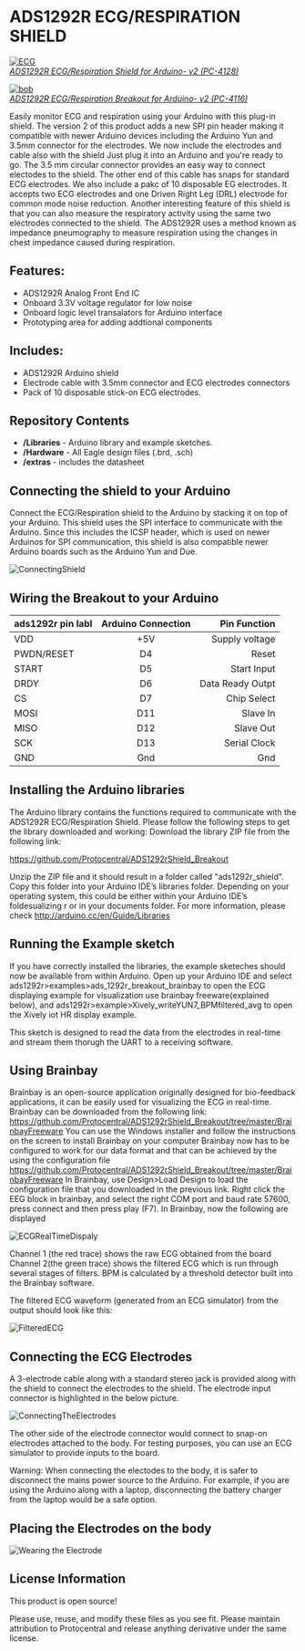 ADS1292R ECG/RESPIRATION SHIELD 
================================

[![ECG](https://www.protocentral.com/3059-tm_thickbox_default/ads1292r-ecgrespiration-shield-v2.jpg)  
*ADS1292R ECG/Respiration Shield for Arduino- v2 (PC-4128)*](https://www.protocentral.com/arduino-shields/818-ads1292r-ecgrespiration-shield-v2.html)

[![bob](https://www.protocentral.com/2729-tm_thickbox_default/ads1292r-ecgrespiration-breakout-board.jpg)  
*ADS1292R ECG/Respiration Breakout for Arduino- v2 (PC-4116)*](https://www.protocentral.com/biomedical/783-ads1292r-ecgrespiration-breakout-board.html?search_query=ads12&results=3)

Easily monitor ECG and respiration using your Arduino with this plug-in shield. The version 2 of this product adds a new SPI pin header making it compatible with newer Arduino devices including the Arduino Yun and 3.5mm connector for the electrodes. 
We now include the electrodes and cable also with the shield
Just plug it into an Arduino and you're ready to go. The 3.5 mm circular connector provides an easy way to connect electodes to the shield. The other end of this cable has snaps for standard ECG electrodes. We also include a pakc of 10 disposable EG electrodes. It accepts two ECG electrodes and one Driven Right Leg (DRL) electrode for common mode noise reduction. 
Another interesting feature of this shield is that you can also measure the respiratory activity using the same two electrodes connected to the shield. The ADS1292R uses a method known as impedance pneumography to measure respiration using the changes in chest impedance caused during respiration. 


Features:
----------
* ADS1292R Analog Front End IC
* Onboard 3.3V voltage regulator for low noise
* Onboard logic level transalators for Arduino interface
* Prototyping area for adding addtional components

Includes:
----------
* ADS1292R Arduino shield
* Electrode cable with 3.5mm connector and ECG electrodes connectors
* Pack of 10 disposable stick-on ECG electrodes.

Repository Contents
-------------------
* **/Libraries** - Arduino library and example sketches.
* **/Hardware** - All Eagle design files (.brd, .sch)
* **/extras** - includes the datasheet

Connecting the shield to your Arduino
-------------------------------------
 Connect the ECG/Respiration shield to the Arduino by stacking it on top of your Arduino. This shield uses the SPI interface  to communicate with the Arduino. Since this includes the ICSP header, which is used on newer Arduinos for SPI communication,  this shield is also compatible newer Arduino boards such as the Arduino Yun and Due.
 
 ![ConnectingShield](http://www.protocentral.com/img/cms/ads1292r_shield/image002.png) 
 
 Wiring the Breakout to your Arduino
 ---------------------------------------
|ads1292r pin labl| Arduino Connection   |Pin Function      |
|-----------------|:--------------------:|-----------------:|
| VDD             | +5V                  |  Supply voltage  |             
| PWDN/RESET      | D4                   |  Reset           |
| START           | D5                   |  Start Input     |
| DRDY            | D6                   |  Data Ready Outpt|
| CS              | D7                   |  Chip Select     |
| MOSI            | D11                  |  Slave In        |
| MISO            | D12                  |  Slave Out       |
| SCK             | D13                  |  Serial Clock    |
| GND             | Gnd                  |  Gnd             |
 
Installing the Arduino libraries 
---------------------------------
 The Arduino library contains the functions required to communicate with the ADS1292R ECG/Respiration Shield. Please follow   the following steps to get the library downloaded and working:
 Download the library ZIP file from the following link:

 https://github.com/Protocentral/ADS1292rShield_Breakout

 Unzip the ZIP file and it should result in a folder called "ads1292r_shield". Copy this folder into your Arduino IDE’s       libraries folder. Depending on your operating system, this could be either within your Arduino IDE’s foldesualizing r or in  your documents folder. For more information, please check http://arduino.cc/en/Guide/Libraries
 
Running the Example sketch
--------------------------
 If you have correctly installed the libraries, the example sketeches should now be available from within Arduino. Open up    your Arduino IDE and select ads1292r>examples>ads_1292r_breakout_brainbay to open the ECG displaying example for visualization use brainbay freeware(explained below), and  ads1292r>example>Xively_writeYUN7_BPMfiltered_avg to open the   Xively iot HR display example. 

This sketch is designed to read the data from the electrodes in real-time and stream them thorugh the UART to a receiving software. 

Using Brainbay
----------------
 Brainbay is an open-source application originally designed for bio-feedback applications, it can be easily used for          visualizing the ECG in real-time. Brainbay can be downloaded from the following link:
 https://github.com/Protocentral/ADS1292rShield_Breakout/tree/master/BrainbayFreeware
 You can use the Windows installer and follow the instructions on the screen to install Brainbay on your computer
 Brainbay now has to be configured to work for our data format and that can be achieved by the using the configuration file   https://github.com/Protocentral/ADS1292rShield_Breakout/tree/master/BrainbayFreeware
 In Brainbay, use Design>Load Design to load the configuration file that you downloaded in the previous link.
 Right click the EEG block in brainbay, and select the right COM port and baud rate 57600, press connect and then press play  (F7). In Brainbay, now the following are displayed


![ECGRealTimeDispaly](http://www.protocentral.com/img/cms/ads1292r_shield/image008.png)  

 Channel 1 (the red trace) shows the raw ECG obtained from the board
 Channel 2(the green trace) shows the filtered ECG which is run through several stages of filters.
 BPM is calculated by a threshold detector built into the Brainbay software.

The filtered ECG waveform (generated from an ECG simulator) from the output should look like this:

![FilteredECG](http://www.protocentral.com/img/cms/ads1292r_shield/Ecg_BB_plot.png)

Connecting the ECG Electrodes
------------------------------
 A 3-electrode cable along with a standard stereo jack is provided along with the shield to connect the electrodes to the     shield. The electrode input connector is highlighted in the below picture.
 
 ![ConnectingTheElectrodes](http://www.protocentral.com/img/cms/ads1292r_shield/image006.png)
 
 The other side of the electrode connector would connect to snap-on electrodes attached to the body. For testing purposes,    you can use an ECG simulator to provide inputs to the board. 

 Warning:
 When connecting the electodes to the body, it is safer to disconnect the mains power source to the Arduino. For example, if  you are using the Arduino along with a laptop, disconnecting the battery charger from the laptop would be a safe option.
 
Placing the Electrodes on the body
---------------------------------
![Wearing the Electrode](https://www.protocentral.com/img/p/3/5/5/1/3551.jpg)

License Information
-------------------
This product is open source!

Please use, reuse, and modify these files as you see fit. Please maintain attribution to Protocentral and release anything derivative under the same license.
